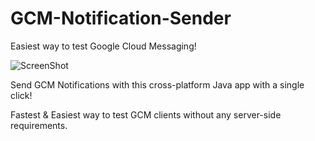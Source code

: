 # GCM-Notification-Sender
Easiest way to test Google Cloud Messaging!

![ScreenShot](http://s29.postimg.org/tz6249zh3/Screen_Shot_2015_07_13_at_02_47_08.png)

Send GCM Notifications with this cross-platform Java app with a single click!

Fastest & Easiest way to test GCM clients without any server-side requirements. 
